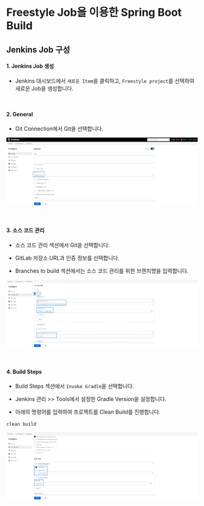 # Freestyle Job을 이용한 Spring Boot Build

## Jenkins Job 구성

#### 1. Jenkins Job 생성

- Jenkins 대시보드에서 `새로운 Item`을 클릭하고, `Freestyle project`를 선택하여 새로운 Job을 생성합니다.

<br/>

#### 2. General

- Git Connection에서 Git을 선택합니다.

![Freestyle Job-1](images/freestyle-boot-1.png)

<br/>

#### 3. 소스 코드 관리

- 소스 코드 관리 섹션에서 Git을 선택합니다.

- GitLab 저장소 URL과 인증 정보를 선택합니다.

- Branches to build 섹션에서는 소스 코드 관리를 위한 브랜치명을 입력합니다.

![Freestyle Job-1](images/freestyle-boot-2.png)

<br/>

#### 4. Build Steps

- Build Steps 섹션에서 `Invoke Gradle`을 선택합니다.

- Jenkins 관리 >> Tools에서 설정한 Gradle Version을 설정합니다.

- 아래의 명령어를 입력하여 프로젝트를 Clean Build를 진행합니다.

```
clean build
```

![Freestyle Job-1](images/freestyle-boot-3.png)
